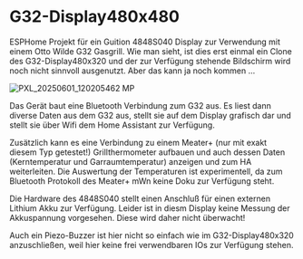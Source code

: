 # G32-Display480x480
ESPHome Projekt für ein Guition 4848S040 Display zur Verwendung mit einem Otto Wilde G32 Gasgrill. Wie man sieht, ist dies erst einmal ein Clone des G32-Display480x320 und der zur Verfügung stehende Bildschirm wird noch nicht sinnvoll ausgenutzt. Aber das kann ja noch kommen ...

![PXL_20250601_120205462 MP](https://github.com/user-attachments/assets/d4eb405b-1e8c-4dc2-9d72-04a028044d84)

Das Gerät baut eine Bluetooth Verbindung zum G32 aus. Es liest dann diverse Daten aus dem G32 aus, stellt sie auf dem Display grafisch dar und stellt sie über Wifi dem Home Assistant zur Verfügung.

Zusätzlich kann es eine Verbindung zu einem Meater+ (nur mit exakt diesem Typ getestet!) Grillthermometer aufbauen und auch dessen Daten (Kerntemperatur und Garraumtemperatur) anzeigen und zum HA weiterleiten. Die Auswertung der Temperaturen ist experimentell, da zum Bluetooth Protokoll des Meater+ mWn keine Doku zur Verfügung steht.

Die Hardware des 4848S040 stellt einen Anschluß für einen externen Lithium Akku zur Verfügung. Leider ist in diesm Display keine Messung der Akkuspannung vorgesehen. Diese wird daher nicht überwacht!

Auch ein Piezo-Buzzer ist hier nicht so einfach wie im G32-Display480x320 anzuschließen, weil hier keine frei verwendbaren IOs zur Verfügung stehen. 


